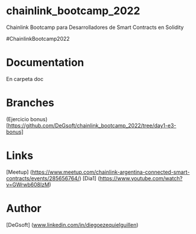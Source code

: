 # chainlink_bootcamp_2022
Chainlink Bootcamp para Desarrolladores de Smart Contracts en Solidity

#ChainlinkBootcamp2022

# Documentation
En carpeta doc

# Branches
(Ejercicio bonus) [https://github.com/DeGsoft/chainlink_bootcamp_2022/tree/day1-e3-bonus]

# Links
[Meetup] (https://www.meetup.com/chainlink-argentina-connected-smart-contracts/events/285656764/)
[Dia1] (https://www.youtube.com/watch?v=GWrwb608IzM)

# Author
[DeGsoft] (www.linkedin.com/in/diegoezequielguillen)